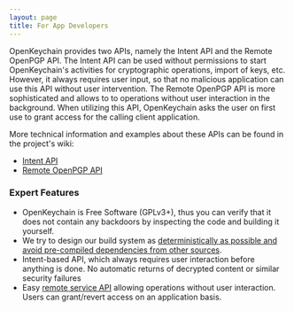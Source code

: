 ```yaml
---
layout: page
title: For App Developers
---
```



OpenKeychain provides two APIs, namely the Intent API and the Remote OpenPGP API. The Intent API can be used without permissions to start OpenKeychain's activities for cryptographic operations, import of keys, etc. However, it always requires user input, so that no malicious application can use this API without user intervention.
The Remote OpenPGP API is more sophisticated and allows to to operations without user interaction in the background. When utilizing this API, OpenKeychain asks the user on first use to grant access for the calling client application.

More technical information and examples about these APIs can be found in the project's wiki:

  * [Intent API](https://github.com/open-keychain/open-keychain/wiki/Intent-API)
  * [Remote OpenPGP API](https://github.com/open-keychain/open-keychain/wiki/OpenPGP-API)


### Expert Features

  * OpenKeychain is Free Software (GPLv3+), thus you can verify that it does not contain any backdoors by inspecting the code and building it yourself.
  * We try to design our build system as [deterministically as possible and avoid pre-compiled dependencies from other sources](https://github.com/open-keychain/open-keychain#gradle-build-system).
  * Intent-based API, which always requires user interaction before anything is done. No automatic returns of decrypted content or similar security failures
  * Easy [remote service API](https://github.com/open-keychain/open-keychain/wiki/OpenPGP-API) allowing operations without user interaction. Users can grant/revert access on an application basis.
